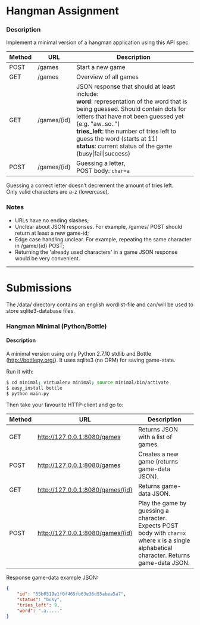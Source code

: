 # Hangman Assignment

### Description

Implement a minimal version of a hangman application using this API spec:

| Method | URL | Description |
| - | - | - |
| POST  | /games  | Start a new game |
| GET  | /games  | Overview of all games |
| GET  | /games/{id}  | JSON response that should at least include:<br />__word__: representation of the word that is being guessed. Should contain dots for letters that have not been guessed yet (e.g. "aw..so..")<br />__tries_left__: the number of tries left to guess the word (starts at 11)<br />__status__: current status of the game (busy\|fail\|success) |
| POST  | /games/{id}  | Guessing a letter, <br />POST body: ```char=a``` |

Guessing a correct letter doesn’t decrement the amount of tries left.<br />
Only valid characters are a-z (lowercase).

### Notes
* URLs have no ending slashes;
* Unclear about JSON responses. For example, /games/ POST should return at least a new game-id;
* Edge case handling unclear. For example, repeating the same character in /game/{id} POST;
* Returning the 'already used characters' in a game JSON response would be very convenient.

---
# Submissions

The /data/ directory contains an english wordlist-file and can/will be used to store sqlite3-database files.

### Hangman Minimal (Python/Bottle)

#### Description
A minimal version using only Python 2.7.10 stdlib and Bottle (http://bottlepy.org/). It uses sqlite3 (no ORM) for saving game-state.


Run it with:

```bash
$ cd minimal; virtualenv minimal; source minimal/bin/activate
$ easy_install bottle
$ python main.py
```
Then take your favourite HTTP-client and go to:

| Method | URL | Description |
| - | - | - |
| GET | http://127.0.0.1:8080/games | Returns JSON with a list of games. |
| POST | http://127.0.0.1:8080/games | Creates a new game (returns game-data JSON). |
| GET |  http://127.0.0.1:8080/games/{id} | Returns game-data JSON. |
| POST |  http://127.0.0.1:8080/games/{id} | Play the game by guessing a character.<br />Expects POST body with ```char=x``` where x is a single alphabetical character. Returns game-data JSON. |

Response game-data example JSON:
```json
{
    "id": "55b6519e1f0f465fb63e36d55abea5a7",
    "status": "busy", 
    "tries_left": 9, 
    "word": ".a....."
}
```

